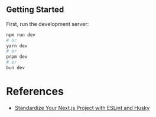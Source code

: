 ## Getting Started

First, run the development server:

```bash
npm run dev
# or
yarn dev
# or
pnpm dev
# or
bun dev
```

# References

- [Standardize Your Next.js Project with ESLint and Husky](https://yehezgun.com/articles/standardize-your-nextjs-project)
